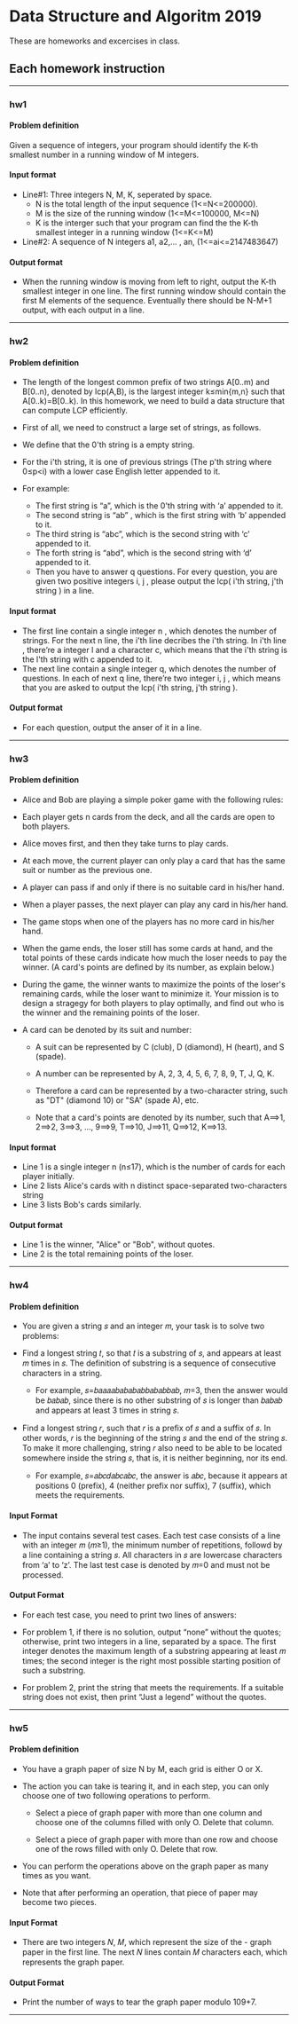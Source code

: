 # Data Structure and Algoritm 2019

These are homeworks and excercises in class.

## Each homework instruction
---------
### hw1
#### Problem definition
Given a sequence of integers, your program should identify the K-th smallest number in a running window of M integers.

#### Input format
- Line#1: Three integers N, M, K, seperated by space.
  - N is the total length of the input sequence (1<=N<=200000).
  - M is the size of the running window (1<=M<=100000, M<=N)
  - K is the interger such that your program can find the the K-th smallest integer in a running window (1<=K<=M)
- Line#2: A sequence of N integers a1, a2,... , an, (1<=ai<=2147483647)

#### Output format
- When the running window is moving from left to right, output the K-th smallest integer in one line. The first running window should contain the first M elements of the sequence. Eventually there should be N-M+1 output, with each output in a line.
-----
### hw2
#### Problem definition
- The length of the longest common prefix of two strings A[0..m) and B[0..n), denoted by lcp(A,B), is the largest integer k≤min{m,n} such that A[0..k)=B[0..k). In this homework, we need to build a data structure that can compute LCP efficiently.

- First of all, we need to construct a large set of strings, as follows.

- We define that the 0'th string is a empty string.
- For the i'th string, it is one of previous strings (The p'th string where 0≤p<i) with a lower case English letter appended to it.
- For example:
  - The first string is “a”, which is the 0'th string with ‘a’ appended to it.
  - The second string is “ab” , which is the first string with ‘b’ appended to it.
  - The third string is “abc”, which is the second string with ‘c’ appended to it.
  - The forth string is “abd”, which is the second string with ‘d’ appended to it.
  - Then you have to answer q questions. For every question, you are given two positive integers i, j , please output the lcp( i'th string, j'th string ) in a line.
#### Input format

- The first line contain a single integer n , which denotes the number of strings.
For the next n line, the i'th line decribes the i'th string. In i'th line , there’re a integer l and a character c, which means that the i'th string is the l'th string with c appended to it.
- The next line contain a single integer q, which denotes the number of questions.
In each of next q line, there’re two integer i, j , which means that you are asked to output the lcp( i'th string, j'th string ).

#### Output format

- For each question, output the anser of it in a line.
---
### hw3
#### Problem definition
- Alice and Bob are playing a simple poker game with the following rules:

- Each player gets n cards from the deck, and all the cards are open to both players.

- Alice moves first, and then they take turns to play cards.
- At each move, the current player can only play a card that has the same suit or number as the previous one.

- A player can pass if and only if there is no suitable card in his/her hand.

- When a player passes, the next player can play any card in his/her hand.

- The game stops when one of the players has no more card in his/her hand.

- When the game ends, the loser still has some cards at hand, and the total points of these cards indicate how much the loser needs to pay the winner. (A card's points are defined by its number, as explain below.)

- During the game, the winner wants to maximize the points of the loser's remaining cards, while the loser want to minimize it. Your mission is to design a stragegy for both players to play optimally, and find out who is the winner and the remaining points of the loser.

- A card can be denoted by its suit and number:

  - A suit can be represented by C (club), D (diamond), H (heart), and S (spade).
  - A number can be represented by A, 2, 3, 4, 5, 6, 7, 8, 9, T, J, Q, K.
  - Therefore a card can be represented by a two-character string, such as "DT" (diamond 10) or "SA" (spade A), etc.

  - Note that a card's points are denoted by its number, such that A==>1, 2==>2, 3==>3, ..., 9==>9, T==>10, J==>11, Q==>12, K==>13.

#### Input format

- Line 1 is a single integer n (n≤17), which is the number of cards for each player initially.
- Line 2 lists Alice's cards with n distinct space-separated two-characters string
- Line 3 lists Bob's cards similarly.
#### Output format
- Line 1 is the winner, "Alice" or "Bob", without quotes.
- Line 2 is the total remaining points of the loser.

---
### hw4

#### Problem definition
- You are given a string 𝑠 and an integer 𝑚, your task is to solve two problems:

- Find a longest string 𝑡, so that 𝑡 is a substring of 𝑠, and appears at least 𝑚 times in 𝑠. The definition of substring is a sequence of consecutive characters in a string.
  - For example, 𝑠=𝑏𝑎𝑎𝑎𝑎𝑏𝑎𝑏𝑎𝑏𝑎𝑏𝑏𝑎𝑏𝑎𝑏𝑏𝑎𝑏, 𝑚=3, then the answer would be 𝑏𝑎𝑏𝑎𝑏, since there is no other substring of 𝑠 is longer than 𝑏𝑎𝑏𝑎𝑏 and appears at least 3 times in string 𝑠.

- Find a longest string 𝑟, such that 𝑟 is a prefix of 𝑠 and a suffix of 𝑠. In other words, 𝑟 is the beginning of the string 𝑠 and the end of the string 𝑠. To make it more challenging, string 𝑟 also need to be able to be located somewhere inside the string 𝑠, that is, it is neither beginning, nor its end.
  - For example, 𝑠=𝑎𝑏𝑐𝑑𝑎𝑏𝑐𝑎𝑏𝑐, the answer is 𝑎𝑏𝑐, because it appears at positions 0 (prefix), 4 (neither prefix nor suffix), 7 (suffix), which meets the requirements.

#### Input Format

- The input contains several test cases. Each test case consists of a line with an integer 𝑚 (𝑚≥1), the minimum number of repetitions, followd by a line containing a string 𝑠. All characters in 𝑠 are lowercase characters from ‘a’ to ‘z’. The last test case is denoted by 𝑚=0 and must not be processed.

#### Output Format

- For each test case, you need to print two lines of answers:

- For problem 1, if there is no solution, output “none” without the quotes; otherwise, print two integers in a line, separated by a space. The first integer denotes the maximum length of a substring appearing at least 𝑚 times; the second integer is the right most possible starting position of such a substring.

- For problem 2, print the string that meets the requirements. If a suitable string does not exist, then print “Just a legend” without the quotes.
---

### hw5
#### Problem definition
- You have a graph paper of size N by M, each grid is either O or X.

- The action you can take is tearing it, and in each step, you can only choose one of two following operations to perform.

  - Select a piece of graph paper with more than one column and choose one of the columns filled with only O. Delete that column.

  - Select a piece of graph paper with more than one row and choose one of the rows filled with only O. Delete that row.

- You can perform the operations above on the graph paper as many times as you want.

- Note that after performing an operation, that piece of paper may become two pieces.

#### Input Format

- There are two integers 𝑁, 𝑀, which represent the size of the - graph paper in the first line.
The next 𝑁 lines contain 𝑀 characters each, which represents the graph paper.

#### Output Format

- Print the number of ways to tear the graph paper modulo 109+7.
---
